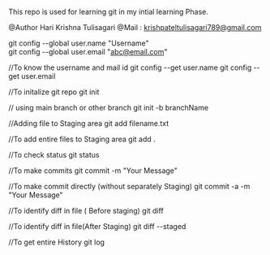 This repo is used for learning git in my intial learning Phase.

@Author Hari Krishna Tulisagari
@Mail : krishpateltulisagari789@gmail.com

git config --global user.name "Username"   
git config --global user.email "abc@email.com"

//To know the username and mail id 
git config --get user.name
git config --get user.email

//To initalize git repo
git init

// using main branch or other branch
git init -b branchName

//Adding file to Staging area
git add filename.txt

//To add entire files to Staging area
git add .

//To check status
git status

//To make commits 
git commit -m "Your Message"

//To make commit directly (without separately Staging)
git commit -a -m "Your Message"

//To identify diff in file ( Before staging)
git diff

//To identify diff in file(After Staging)
git diff --staged

//To get entire History
git log

